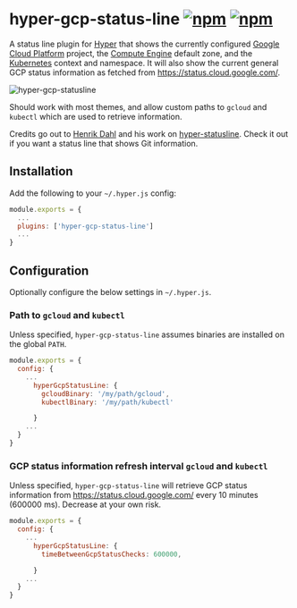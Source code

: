 # hyper-gcp-status-line [![npm](https://img.shields.io/npm/v/hyper-gcp-status-line.svg?maxAge=86400?style=flat-square)](https://www.npmjs.com/package/hyper-gcp-status-line) [![npm](https://img.shields.io/npm/dt/hyper-gcp-status-line.svg?maxAge=86400?style=flat-square)](https://www.npmjs.com/package/hyper-gcp-status-line)

A status line plugin for [Hyper](https://hyper.is/) that shows the currently configured [Google Cloud Platform](https://cloud.google.com/) project, the [Compute Engine](https://cloud.google.com/compute/) default zone, and the [Kubernetes](https://kubernetes.io) context and namespace. It will also show the current general GCP status information as fetched from https://status.cloud.google.com/.

![hyper-gcp-statusline](https://user-images.githubusercontent.com/3009167/48677223-92b57f00-eb71-11e8-841d-d181b15c6df4.png "hyper-gcp-statusline")

Should work with most themes, and allow custom paths to `gcloud` and `kubectl` which are used to retrieve information.

Credits go out to [Henrik Dahl](https://github.com/henrikdahl) and his work on [hyper-statusline](https://github.com/henrikdahl/hyper-statusline). Check it out if you want a status line that shows Git information.

## Installation

Add the following to your `~/.hyper.js` config:

```javascript
module.exports = {
  ...
  plugins: ['hyper-gcp-status-line']
  ...
}
```

## Configuration

Optionally configure the below settings in `~/.hyper.js`.

### Path to `gcloud` and `kubectl`
Unless specified, `hyper-gcp-status-line` assumes binaries are installed on the global `PATH`.

```javascript
module.exports = {
  config: {
    ...
      hyperGcpStatusLine: {
        gcloudBinary: '/my/path/gcloud',
        kubectlBinary: '/my/path/kubectl'

      }
    ...
  }
}
```

### GCP status information refresh interval `gcloud` and `kubectl`
Unless specified, `hyper-gcp-status-line` will retrieve GCP status information from https://status.cloud.google.com/ every 10 minutes (600000 ms). Decrease at your own risk.

```javascript
module.exports = {
  config: {
    ...
      hyperGcpStatusLine: {
        timeBetweenGcpStatusChecks: 600000,

      }
    ...
  }
}
```